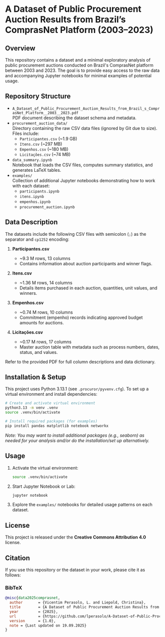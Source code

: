 # A Dataset of Public Procurement Auction Results from Brazil’s ComprasNet Platform (2003–2023)

## Overview
This repository contains a dataset and a minimal exploratory analysis of public procurement auctions conducted on Brazil's ComprasNet platform between 2003 and 2023. The goal is to provide easy access to the raw data and accompanying Jupyter notebooks for minimal examples of potential usage.

## Repository Structure
- `A_Dataset_of_Public_Procurement_Auction_Results_from_Brazil_s_ComprasNet_Platform__2003__2023.pdf`  
  PDF document describing the dataset schema and metadata.
- `procurement_auction_data/`  
  Directory containing the raw CSV data files (ignored by Git due to size). Files include:
  - `Participantes.csv` (~1.9 GB)
  - `Itens.csv` (~297 MB)
  - `Empenhos.csv` (~180 MB)
  - `Licitações.csv` (~74 MB)
- `data_summary.ipynb`  
  Notebook that loads the CSV files, computes summary statistics, and generates LaTeX tables.
- `examples/`  
  Collection of additional Jupyter notebooks demonstrating how to work with each dataset:
  - `participants.ipynb`
  - `itens.ipynb`
  - `empenhos.ipynb`
  - `procurement_auction.ipynb`

## Data Description
The datasets include the following CSV files with semicolon (`;`) as the separator and `cp1252` encoding:

1. **Participantes.csv**
   - ~9.3 M rows, 13 columns
   - Contains information about auction participants and winner flags.

2. **Itens.csv**
   - ~1.36 M rows, 14 columns
   - Details items purchased in each auction, quantities, unit values, and winners.

3. **Empenhos.csv**
   - ~0.74 M rows, 10 columns
   - Commitment (empenho) records indicating approved budget amounts for auctions.

4. **Licitações.csv**
   - ~0.17 M rows, 17 columns
   - Master auction table with metadata such as process numbers, dates, status, and values.

Refer to the provided PDF for full column descriptions and data dictionary.

## Installation & Setup
This project uses Python 3.13.1 (see `.procuror/pyvenv.cfg`). To set up a virtual environment and install dependencies:

```bash
# Create and activate virtual environment
python3.13 -m venv .venv
source .venv/bin/activate

# Install required packages (for examples)
pip install pandas matplotlib notebook networkx
```

*Note: You may want to install additional packages (e.g., seaborn) as needed for your analysis and/or do the installation/set up alternatively.*

## Usage
1. Activate the virtual environment:
   ```bash
   source .venv/bin/activate
   ```

2. Start Jupyter Notebook or Lab:
   ```bash
   jupyter notebook
   ```

3. Explore the `examples/` notebooks for detailed usage patterns on each dataset.

## License
This project is released under the __Creative Commons Attribution 4.0__ license.

## Citation
If you use this repository or the dataset in your work, please cite it as follows:

### BibTeX

```bibtex
@misc{data2025comprasnet,
  author       = {Vicentim Perasolo, L. and Liepold, Christina},
  title        = {A Dataset of Public Procurement Auction Results from Brazil’s ComprasNet Platform (2003–2023)},
  year         = {2025},
  url          = {https://github.com/lperasolo/A-Dataset-of-Public-Procurement-Auction-Results-from-Brazil-s-ComprasNet-Platform-from-2003-to-2023/tree/master},
  version      = {1.0},
  note = {Last updated on 19.09.2025}
}